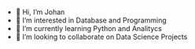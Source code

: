 - 👋 Hi, I’m Johan
- 👀 I’m interested in Database and Programming
- 🌱 I’m currently learning Python and Analitycs
- 💞️ I’m looking to collaborate on Data Science Projects
